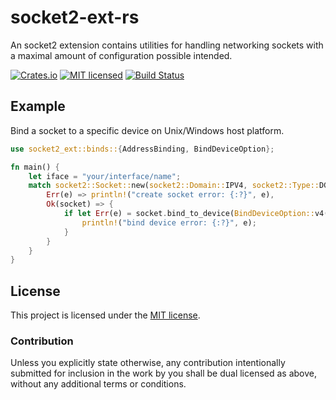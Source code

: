 # socket2-ext-rs

An socket2 extension contains utilities for handling networking sockets with a maximal amount of configuration possible intended.

[![Crates.io][crates-badge]][crates-url]
[![MIT licensed][mit-badge]][mit-url]
[![Build Status][actions-badge]][actions-url]

[crates-badge]: https://img.shields.io/crates/v/socket2-ext.svg
[crates-url]: https://crates.io/crates/socket2-ext
[mit-badge]: https://img.shields.io/badge/license-MIT-blue.svg
[mit-url]: https://github.com/cavivie/socket2-ext-rs/blob/master/LICENSE
[actions-badge]: https://github.com/cavivie/socket2-ext-rs/workflows/CI/badge.svg
[actions-url]: https://github.com/cavivie/socket2-ext-rs/actions?query=workflow%3ACI+branch%3Amain

## Example

Bind a socket to a specific device on Unix/Windows host platform.

```rust
use socket2_ext::binds::{AddressBinding, BindDeviceOption};

fn main() {
    let iface = "your/interface/name";
    match socket2::Socket::new(socket2::Domain::IPV4, socket2::Type::DGRAM, None) {
        Err(e) => println!("create socket error: {:?}", e),
        Ok(socket) => {
            if let Err(e) = socket.bind_to_device(BindDeviceOption::v4(iface)) {
                println!("bind device error: {:?}", e);
            }
        }
    }
}
```

## License

This project is licensed under the [MIT license](LICENSE).

### Contribution

Unless you explicitly state otherwise, any contribution intentionally submitted for inclusion
in the work by you shall be dual licensed as above, without any additional terms or conditions.
